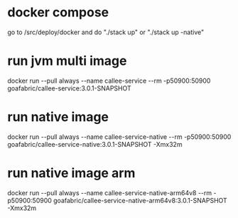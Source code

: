# docker compose
go to /src/deploy/docker and do "./stack up" or "./stack up -native"

# run jvm multi image
docker run --pull always --name callee-service --rm -p50900:50900 goafabric/callee-service:3.0.1-SNAPSHOT

# run native image
docker run --pull always --name callee-service-native --rm -p50900:50900 goafabric/callee-service-native:3.0.1-SNAPSHOT -Xmx32m

# run native image arm
docker run --pull always --name callee-service-native-arm64v8 --rm -p50900:50900 goafabric/callee-service-native-arm64v8:3.0.1-SNAPSHOT -Xmx32m
